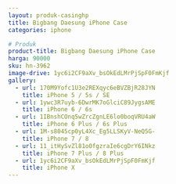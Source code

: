 ```yaml
---
layout: produk-casinghp
title: Bigbang Daesung iPhone Case
categories: iphone

# Produk
product-title: Bigbang Daesung iPhone Case
harga: 90000
sku: hn-3962
image-drive: 1yc6i2CF9aXv_bsOkEdLMrPjSpF0FmKjf
gallery:
  - url: 170M9Yofc1U3e2REXqyc6eBVZBjR28JYN
    title: iPhone 5 / 5s / SE
  - url: 1ywc3R7uyb-6DwrMK7oGlciC89JygsAME
    title: iPhone 6 / 6s
  - url: 1IBnshCOnq5wZrcZgnLE6lo0boqVRU4aW
    title: iPhone 6 Plus / 6s Plus
  - url: 1M-s8045cp0yL4Xc_Eg5LLSKyV-NeQ5G-
    title: iPhone 7 / 8
  - url: 11_itHySvZl81o0fgzraIe6cgDrY6INkz
    title: iPhone 7 Plus / 8 Plus
  - url: 1yc6i2CF9aXv_bsOkEdLMrPjSpF0FmKjf
    title: iPhone X
---
```

